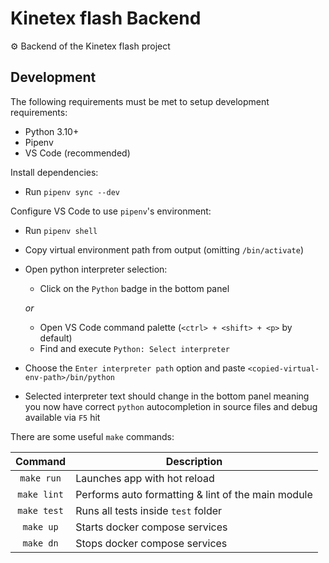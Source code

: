 # Kinetex flash Backend

⚙️ Backend of the Kinetex flash project

## Development

The following requirements must be met to setup development requirements:

* Python 3.10+
* Pipenv
* VS Code (recommended)

Install dependencies:

* Run `pipenv sync --dev`

Configure VS Code to use `pipenv`'s environment:

* Run `pipenv shell`
* Copy virtual environment path from output (omitting `/bin/activate`)
* Open python interpreter selection:

  * Click on the `Python` badge in the bottom panel

  _or_

  * Open VS Code command palette (`<ctrl> + <shift> + <p>` by default)
  * Find and execute `Python: Select interpreter`

* Choose the `Enter interpreter path` option and paste `<copied-virtual-env-path>/bin/python`
* Selected interpreter text should change in the bottom panel meaning you now have
  correct `python` autocompletion in source files and debug available via `F5` hit

There are some useful `make` commands:

   Command   | Description
:-----------:|------------------------------------------------------------------
 `make run`  | Launches app with hot reload
 `make lint` | Performs auto formatting & lint of the main module
 `make test` | Runs all tests inside `test` folder
 `make up`   | Starts docker compose services
 `make dn`   | Stops docker compose services